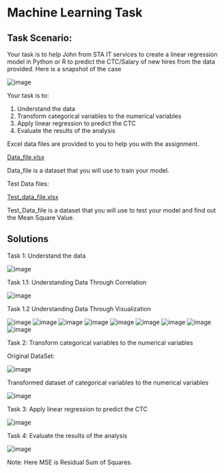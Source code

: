 # Machine Learning Task

## Task Scenario:

Your task is to help John from STA IT services to create a linear regression model in Python or R to predict the CTC/Salary of new hires from the data provided. Here is a snapshot of the case

![image](https://user-images.githubusercontent.com/86974424/172679546-0094f8ed-a7cf-4aa8-aeda-8dcf01a3ea46.png)

Your task is to:

1. Understand the data
2. Transform categorical variables to the numerical variables
3. Apply linear regression to predict the CTC
4. Evaluate the results of the analysis

Excel data files are provided to you to help you with the assignment.

[Data_file.xlsx](https://docs.google.com/spreadsheets/d/1bcOXd9dFhgxsmonqC0TtFLQrAKfzxQNL/edit?usp=sharing&ouid=106115340208586563833&rtpof=true&sd=true)

Data_file is a dataset that you will use to train your model.

Test Data files:

[Test_data_file.xlsx](https://docs.google.com/spreadsheets/d/1rsyHvyjVzl8YoIzRgyqNTxJIVUoNhivL/edit?usp=sharing&ouid=106115340208586563833&rtpof=true&sd=true)

Test_Data_file is a dataset that you will use to test your model and find out the Mean Square Value.

##
## Solutions

Task 1: Understand the data

![image](https://user-images.githubusercontent.com/86974424/172782872-c1069521-a214-443f-8825-7998a4bb01c3.png)

Task 1.1: Understanding Data Through Correlation

![image](https://user-images.githubusercontent.com/86974424/172783065-ef6fc67c-738f-44b5-a6f2-2ea97ab301ce.png)

Task 1.2 Understanding Data Through Visualization

![image](https://user-images.githubusercontent.com/86974424/172783179-151f0b7c-1286-4237-940b-06f36b5806c9.png)
![image](https://user-images.githubusercontent.com/86974424/172783202-7e066a19-f7bb-41d6-9213-9747474aa0fe.png)
![image](https://user-images.githubusercontent.com/86974424/172783211-bf1d8b0e-4377-4def-be74-f15c36d52aa8.png)
![image](https://user-images.githubusercontent.com/86974424/172783234-433bd8cb-4882-4ec3-a145-8931f4474aec.png)
![image](https://user-images.githubusercontent.com/86974424/172783244-e538c038-faee-4cbf-8929-1b6b66563310.png)
![image](https://user-images.githubusercontent.com/86974424/172783259-1eef7dd9-1f1d-4b1b-b325-dbc147bf33fa.png)
![image](https://user-images.githubusercontent.com/86974424/172783280-4d394272-4a1d-43e0-803f-36ad24d2bd74.png)
![image](https://user-images.githubusercontent.com/86974424/172783296-49a56580-58b0-4762-8cae-ad34cb87fd10.png)
![image](https://user-images.githubusercontent.com/86974424/172783346-8cd73ca3-4ecc-4612-b573-2bed0ea2a8b8.png)

Task 2: Transform categorical variables to the numerical variables

Original DataSet:

![image](https://user-images.githubusercontent.com/86974424/172783646-51f83e6f-8e8a-487b-b064-24c216c5625d.png)

Transformed dataset of categorical variables to the numerical variables

![image](https://user-images.githubusercontent.com/86974424/172783766-9140ea70-2868-47ef-9cdc-5413d4e6b537.png)

Task 3: Apply linear regression to predict the CTC

![image](https://user-images.githubusercontent.com/86974424/172783914-1374fa52-4def-4acd-a254-79912080da60.png)

Task 4: Evaluate the results of the analysis

![image](https://user-images.githubusercontent.com/86974424/172784239-de5b714b-7ce4-426d-8537-7db722baaf2f.png)

Note: Here MSE is Residual Sum of Squares.
